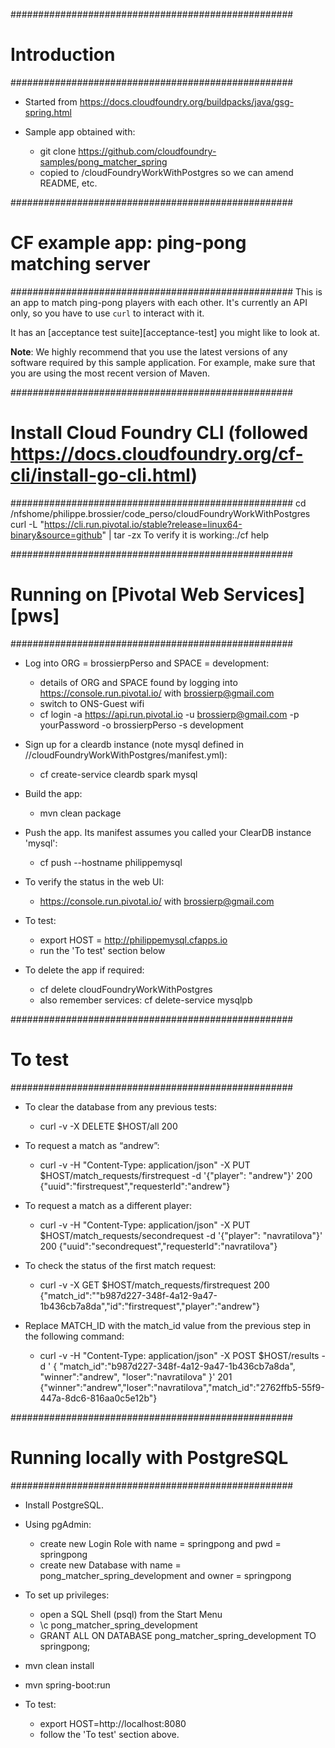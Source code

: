 ###################################################
# Introduction
###################################################
- Started from https://docs.cloudfoundry.org/buildpacks/java/gsg-spring.html

- Sample app obtained with:
    - git clone https://github.com/cloudfoundry-samples/pong_matcher_spring
    - copied to /cloudFoundryWorkWithPostgres so we can amend README, etc.


###################################################
# CF example app: ping-pong matching server
###################################################
This is an app to match ping-pong players with each other. It's currently an API only, so you have to use `curl` to interact with it.

It has an [acceptance test suite][acceptance-test] you might like to look at.

**Note**: We highly recommend that you use the latest versions of any software required by this sample application. For example, make sure that you are using the most recent version of Maven.


###################################################
# Install Cloud Foundry CLI (followed https://docs.cloudfoundry.org/cf-cli/install-go-cli.html)
###################################################
cd /nfshome/philippe.brossier/code_perso/cloudFoundryWorkWithPostgres
curl -L "https://cli.run.pivotal.io/stable?release=linux64-binary&source=github" | tar -zx
To verify it is working:./cf help


###################################################
# Running on [Pivotal Web Services][pws]
###################################################
- Log into ORG = brossierpPerso and SPACE = development:
    - details of ORG and SPACE found by logging into https://console.run.pivotal.io/ with brossierp@gmail.com
    - switch to ONS-Guest wifi
    - cf login -a https://api.run.pivotal.io -u brossierp@gmail.com -p yourPassword -o brossierpPerso -s development

- Sign up for a cleardb instance (note mysql defined in //cloudFoundryWorkWithPostgres/manifest.yml):
    - cf create-service cleardb spark mysql

- Build the app:
    - mvn clean package

- Push the app. Its manifest assumes you called your ClearDB instance 'mysql':
    - cf push --hostname philippemysql

- To verify the status in the web UI:
    - https://console.run.pivotal.io/ with brossierp@gmail.com

- To test:
    - export HOST = http://philippemysql.cfapps.io
    - run the 'To test' section below

- To delete the app if required:
    - cf delete cloudFoundryWorkWithPostgres
    - also remember services: cf delete-service mysqlpb


###################################################
# To test
###################################################
- To clear the database from any previous tests:
    - curl -v -X DELETE $HOST/all
    200

- To request a match as “andrew”:
    - curl -v -H "Content-Type: application/json" -X PUT $HOST/match_requests/firstrequest -d '{"player": "andrew"}'
    200 {"uuid":"firstrequest","requesterId":"andrew"}

- To request a match as a different player:
    - curl -v -H "Content-Type: application/json" -X PUT $HOST/match_requests/secondrequest -d '{"player": "navratilova"}'
    200 {"uuid":"secondrequest","requesterId":"navratilova"}

- To check the status of the first match request:
    - curl -v -X GET $HOST/match_requests/firstrequest
    200 {"match_id":""b987d227-348f-4a12-9a47-1b436cb7a8da","id":"firstrequest","player":"andrew"}

- Replace MATCH_ID with the match_id value from the previous step in the following command:
    - curl -v -H "Content-Type: application/json" -X POST $HOST/results -d ' { "match_id":"b987d227-348f-4a12-9a47-1b436cb7a8da", "winner":"andrew", "loser":"navratilova" }'
    201 {"winner":"andrew","loser":"navratilova","match_id":"2762ffb5-55f9-447a-8dc6-816aa0c5e12b"}


###################################################
# Running locally with PostgreSQL
###################################################
- Install PostgreSQL.

- Using pgAdmin:
    - create new Login Role with name = springpong and pwd = springpong
    - create new Database with name = pong_matcher_spring_development and owner = springpong

- To set up privileges:
    - open a SQL Shell (psql) from the Start Menu
    - \c pong_matcher_spring_development
    - GRANT ALL ON DATABASE pong_matcher_spring_development TO springpong;

- mvn clean install
- mvn spring-boot:run

- To test:
    - export HOST=http://localhost:8080
    - follow the 'To test' section above.
